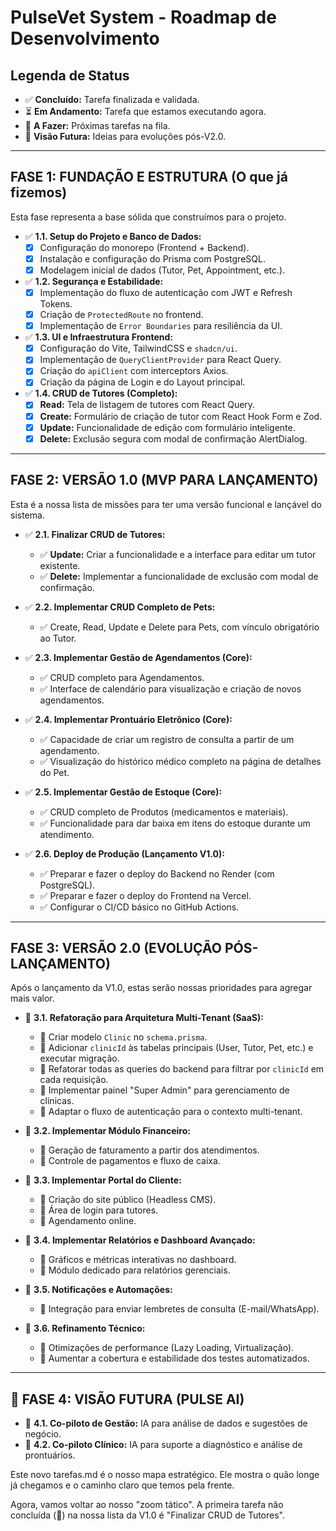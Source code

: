 # PulseVet System - Roadmap de Desenvolvimento

## Legenda de Status
- ✅ **Concluído:** Tarefa finalizada e validada.
- ⏳ **Em Andamento:** Tarefa que estamos executando agora.
- 🔲 **A Fazer:** Próximas tarefas na fila.
- 🚀 **Visão Futura:** Ideias para evoluções pós-V2.0.

---

## FASE 1: FUNDAÇÃO E ESTRUTURA (O que já fizemos)

Esta fase representa a base sólida que construímos para o projeto.

- ✅ **1.1. Setup do Projeto e Banco de Dados:**
  - [x] Configuração do monorepo (Frontend + Backend).
  - [x] Instalação e configuração do Prisma com PostgreSQL.
  - [x] Modelagem inicial de dados (Tutor, Pet, Appointment, etc.).
- ✅ **1.2. Segurança e Estabilidade:**
  - [x] Implementação do fluxo de autenticação com JWT e Refresh Tokens.
  - [x] Criação de `ProtectedRoute` no frontend.
  - [x] Implementação de `Error Boundaries` para resiliência da UI.
- ✅ **1.3. UI e Infraestrutura Frontend:**
  - [x] Configuração do Vite, TailwindCSS e `shadcn/ui`.
  - [x] Implementação de `QueryClientProvider` para React Query.
  - [x] Criação do `apiClient` com interceptors Axios.
  - [x] Criação da página de Login e do Layout principal.
- ✅ **1.4. CRUD de Tutores (Completo):**
  - [x] **Read:** Tela de listagem de tutores com React Query.
  - [x] **Create:** Formulário de criação de tutor com React Hook Form e Zod.
  - [x] **Update:** Funcionalidade de edição com formulário inteligente.
  - [x] **Delete:** Exclusão segura com modal de confirmação AlertDialog.

---

## FASE 2: VERSÃO 1.0 (MVP PARA LANÇAMENTO)

Esta é a nossa lista de missões para ter uma versão funcional e lançável do sistema.

- ✅ **2.1. Finalizar CRUD de Tutores:**
  - ✅ **Update:** Criar a funcionalidade e a interface para editar um tutor existente.
  - ✅ **Delete:** Implementar a funcionalidade de exclusão com modal de confirmação.

- ✅ **2.2. Implementar CRUD Completo de Pets:**
  - ✅ Create, Read, Update e Delete para Pets, com vínculo obrigatório ao Tutor.

- ✅ **2.3. Implementar Gestão de Agendamentos (Core):**
  - ✅ CRUD completo para Agendamentos.
  - ✅ Interface de calendário para visualização e criação de novos agendamentos.

- ✅ **2.4. Implementar Prontuário Eletrônico (Core):**
  - ✅ Capacidade de criar um registro de consulta a partir de um agendamento.
  - ✅ Visualização do histórico médico completo na página de detalhes do Pet.

- ✅ **2.5. Implementar Gestão de Estoque (Core):**
  - ✅ CRUD completo de Produtos (medicamentos e materiais).
  - ✅ Funcionalidade para dar baixa em itens do estoque durante um atendimento.

- ✅ **2.6. Deploy de Produção (Lançamento V1.0):**
  - ✅ Preparar e fazer o deploy do Backend no Render (com PostgreSQL).
  - ✅ Preparar e fazer o deploy do Frontend na Vercel.
  - ✅ Configurar o CI/CD básico no GitHub Actions.

---

## FASE 3: VERSÃO 2.0 (EVOLUÇÃO PÓS-LANÇAMENTO)

Após o lançamento da V1.0, estas serão nossas prioridades para agregar mais valor.

- 🔲 **3.1. Refatoração para Arquitetura Multi-Tenant (SaaS):**
  - 🔲 Criar modelo `Clinic` no `schema.prisma`.
  - 🔲 Adicionar `clinicId` às tabelas principais (User, Tutor, Pet, etc.) e executar migração.
  - 🔲 Refatorar todas as queries do backend para filtrar por `clinicId` em cada requisição.
  - 🔲 Implementar painel "Super Admin" para gerenciamento de clínicas.
  - 🔲 Adaptar o fluxo de autenticação para o contexto multi-tenant.

- 🔲 **3.2. Implementar Módulo Financeiro:**
  - 🔲 Geração de faturamento a partir dos atendimentos.
  - 🔲 Controle de pagamentos e fluxo de caixa.

- 🔲 **3.3. Implementar Portal do Cliente:**
  - 🔲 Criação do site público (Headless CMS).
  - 🔲 Área de login para tutores.
  - 🔲 Agendamento online.

- 🔲 **3.4. Implementar Relatórios e Dashboard Avançado:**
  - 🔲 Gráficos e métricas interativas no dashboard.
  - 🔲 Módulo dedicado para relatórios gerenciais.

- 🔲 **3.5. Notificações e Automações:**
  - 🔲 Integração para enviar lembretes de consulta (E-mail/WhatsApp).

- 🔲 **3.6. Refinamento Técnico:**
  - 🔲 Otimizações de performance (Lazy Loading, Virtualização).
  - 🔲 Aumentar a cobertura e estabilidade dos testes automatizados.

---

## 🚀 FASE 4: VISÃO FUTURA (PULSE AI)

- 🚀 **4.1. Co-piloto de Gestão:** IA para análise de dados e sugestões de negócio.
- 🚀 **4.2. Co-piloto Clínico:** IA para suporte a diagnóstico e análise de prontuários.

Este novo tarefas.md é o nosso mapa estratégico. Ele mostra o quão longe já chegamos e o caminho claro que temos pela frente.

Agora, vamos voltar ao nosso "zoom tático". A primeira tarefa não concluída (🔲) na nossa lista da V1.0 é "Finalizar CRUD de Tutores".
